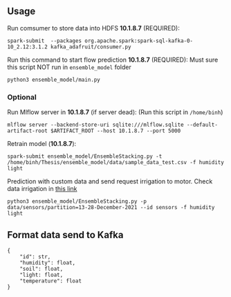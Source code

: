  
## Usage


Run comsumer to store data into HDFS **10.1.8.7** (REQUIRED):
```
spark-submit  --packages org.apache.spark:spark-sql-kafka-0-10_2.12:3.1.2 kafka_adafruit/consumer.py
```

Run this command to start flow prediction **10.1.8.7** (REQUIRED):
Must sure this script NOT run in ```ensemble_model``` folder
```
python3 ensemble_model/main.py
```

### Optional

Run Mlflow server in **10.1.8.7** (if server dead): (Run this script in ```/home/binh```)
```
mlflow server --backend-store-uri sqlite:///mlflow.sqlite --default-artifact-root $ARTIFACT_ROOT --host 10.1.8.7 --port 5000
```

Retrain model (**10.1.8.7**): 
```
spark-submit ensemble_model/EnsembleStacking.py -t /home/binh/Thesis/ensemble_model/data/sample_data_test.csv -f humidity light
```

Prediction with custom data  and send request irrigation to motor. Check data irrigation in [this link](https://io.adafruit.com/quangbinh/feeds/sensors.motor)
```
python3 ensemble_model/EnsembleStacking.py -p data/sensors/partition=13-28-December-2021 --id sensors -f humidity light
```

## Format data send to Kafka
```
{
    "id": str,                  
    "humidity": float,  
    "soil": float,         
    "light: float,              
    "temperature": float        
}
```